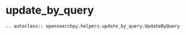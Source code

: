 # update_by_query

```{eval-rst}
.. autoclass:: opensearchpy.helpers.update_by_query.UpdateByQuery
```